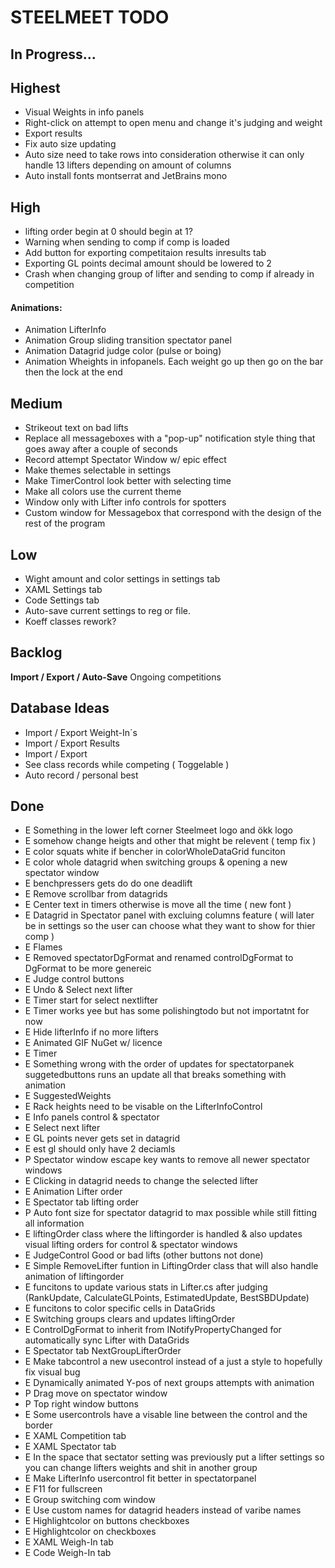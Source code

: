 ﻿<h1>STEELMEET TODO

## In Progress...

## Highest
* Visual Weights in info panels
* Right-click on attempt to open menu and change it's judging and weight
* Export results
* Fix auto size updating
* Auto size need to take rows into consideration otherwise it can only handle 13 lifters depending on amount of columns
* Auto install fonts montserrat and JetBrains mono

## High
* lifting order begin at 0 should begin at 1?
* Warning when sending to comp if comp is loaded
* Add button for exporting competitaion results inresults tab
* Exporting GL points decimal amount should be lowered to 2
* Crash when changing group of lifter and sending to comp if already in competition

#### Animations:
* Animation LifterInfo
* Animation Group sliding transition spectator panel
* Animation Datagrid judge color (pulse or boing)
* Animation Wheights in infopanels. Each weight go up then go on the bar then the lock at the end

## Medium
* Strikeout text on bad lifts
* Replace all messageboxes with a "pop-up" notification style thing that goes away after a couple of seconds
* Record attempt Spectator Window w/ epic effect
* Make themes selectable in settings
* Make TimerControl look better with selecting time
* Make all colors use the current theme
* Window only with Lifter info controls for spotters
* Custom window for Messagebox that correspond with the design of the rest of the program

## Low
* Wight amount and color settings in settings tab
* XAML Settings tab
* Code Settings tab
* Auto-save current settings to reg or file.
* Koeff classes rework?


## Backlog

**Import / Export / Auto-Save** Ongoing competitions


## Database Ideas
* Import / Export Weight-In´s
* Import / Export Results
* Import / Export 
* See class records while competing ( Toggelable )
* Auto record / personal best


## Done
* E Something in the lower left corner Steelmeet logo and ökk logo
* E somehow change heigts and other that might be relevent ( temp fix )
* E color squats white if bencher in colorWholeDataGrid funciton
* E color whole datagrid when switching groups & opening a new spectator window
* E benchpressers gets do do one deadlift
* E Remove scrollbar from datagrids
* E Center text in timers otherwise is move all the time ( new font )
* E Datagrid in Spectator panel with excluing columns feature ( will later be in settings so the user can choose what they want to show for thier comp )
* E Flames
* E Removed spectatorDgFormat and renamed controlDgFormat to DgFormat to be more genereic
* E Judge control buttons
* E Undo & Select next lifter
* E Timer start for select nextlifter
* E Timer works yee but has some polishingtodo but not importatnt for now
* E Hide lifterInfo if no more lifters
* E Animated GIF NuGet w/ licence
* E Timer
* E Something wrong with the order of updates for spectatorpanek suggetedbuttons runs an update all that breaks something with animation 
* E SuggestedWeights
* E Rack heights need to be visable on the LifterInfoControl
* E Info panels control & spectator
* E Select next lifter
* E GL points never gets set in datagrid
* E est gl should only have 2 deciamls
* P Spectator window escape key wants to remove all newer spectator windows
* E Clicking in datagrid needs to change the selected lifter
* E Animation Lifter order
* E Spectator tab lifting order
* P Auto font size for spectator datagrid to max possible while still fitting all information
* E liftingOrder class where the liftingorder is handled & also updates visual lifting orders for control & spectator windows
* E JudgeControl Good or bad lifts (other buttons not done)
* E Simple RemoveLifter funtion in LiftingOrder class that will also handle animation of liftingorder
* E funcitons to update various stats in Lifter.cs after judging (RankUpdate, CalculateGLPoints, EstimatedUpdate, BestSBDUpdate)
* E funcitons to color specific cells in DataGrids
* E Switching groups clears and updates liftingOrder
* E ControlDgFormat to inherit from INotifyPropertyChanged for automatically sync Lifter with DataGrids
* E Spectator tab NextGroupLifterOrder
* E Make tabcontrol a new usecontrol instead of a just a style to hopefully fix visual bug
* E Dynamically animated Y-pos of next groups attempts with animation 
* P Drag move on spectator window 
* P Top right window buttons
* E Some usercontrols have a visable line between the control and the border
* E XAML Competition tab
* E XAML Spectator tab
* E In the space that sectator setting was previously put a lifter settings so you can change lifters weights and shit in another group
* E Make LifterInfo usercontrol fit better in spectatorpanel
* E F11 for fullscreen
* E Group switching com window
* E Use custom names for datagrid headers instead of varibe names
* E Highlightcolor on buttons checkboxes
* E Highlightcolor on checkboxes
* E XAML Weigh-In tab
* E Code Weigh-In tab